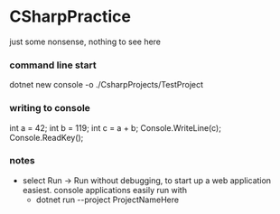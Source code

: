 # CSharpPractice
just some nonsense, nothing to see here

### command line start
dotnet new console -o ./CsharpProjects/TestProject

### writing to console
int a = 42;
int b = 119;
int c = a + b;
Console.WriteLine(c);
Console.ReadKey();

### notes
+ select Run -> Run without debugging, to start up a web application easiest. console applications easily run with 
  + dotnet run --project ProjectNameHere
